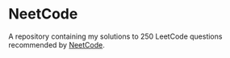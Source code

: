 # NeetCode
A repository containing my solutions to 250 LeetCode questions recommended by [NeetCode](https://neetcode.io/practice).
